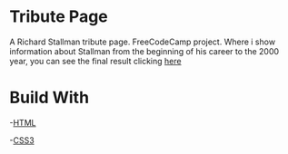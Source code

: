 # Tribute Page
A Richard Stallman tribute page. FreeCodeCamp project. Where i show information about Stallman from the beginning of his career to the 2000 year, you can see the final result clicking [here](https://joseramonmendoza.github.io/tribute-page/)

# Build With
-[HTML](https://developer.mozilla.org/en-US/docs/Web/HTML "HTML: HyperText Markup Language")

-[CSS3](https://developer.mozilla.org/en-US/docs/Archive/CSS3 "MDN Web Docs: Css3")
